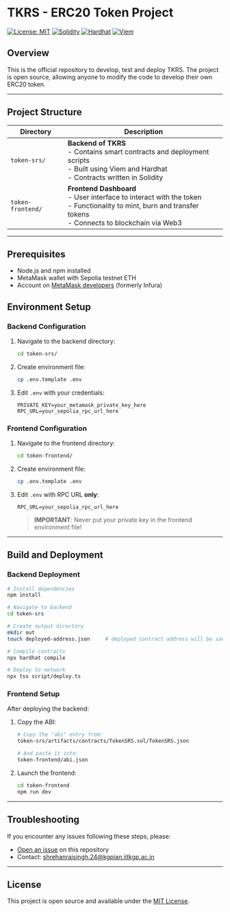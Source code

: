 # TKRS - ERC20 Token Project

[![License: MIT](https://img.shields.io/badge/License-MIT-blue.svg)](https://opensource.org/licenses/MIT)
[![Solidity](https://img.shields.io/badge/Solidity-%5E0.8.20-gray.svg?logo=solidity)](https://soliditylang.org/)
[![Hardhat](https://img.shields.io/badge/Built%20with-Hardhat-yellow.svg)](https://hardhat.org/)
[![Viem](https://img.shields.io/badge/Powered%20by-Viem-purple.svg)](https://viem.sh/)

## Overview

This is the official repository to develop, test and deploy TKRS. The project is open source, allowing anyone to modify the code to develop their own ERC20 token.

---

## Project Structure

| Directory | Description |
|-----------|-------------|
| `token-srs/` | **Backend of TKRS** <br> - Contains smart contracts and deployment scripts <br> - Built using Viem and Hardhat <br> - Contracts written in Solidity |
| `token-frontend/` | **Frontend Dashboard** <br> - User interface to interact with the token <br> - Functionality to mint, burn and transfer tokens <br> - Connects to blockchain via Web3 |

---

## Prerequisites

- Node.js and npm installed
- MetaMask wallet with Sepolia testnet ETH
- Account on [MetaMask developers](https://developers.metamask.io/) (formerly Infura)

## Environment Setup

### Backend Configuration

1. Navigate to the backend directory:
    ```bash
    cd token-srs/
    ```

2. Create environment file:
    ```bash
    cp .env.template .env
    ```

3. Edit `.env` with your credentials:
    ```
    PRIVATE_KEY=your_metamask_private_key_here
    RPC_URL=your_sepolia_rpc_url_here
    ```

### Frontend Configuration

1. Navigate to the frontend directory:
    ```bash
    cd token-frontend/
    ```

2. Create environment file:
    ```bash
    cp .env.template .env
    ```

3. Edit `.env` with RPC URL **only**:
    ```
    RPC_URL=your_sepolia_rpc_url_here
    ```

    > **IMPORTANT**: Never put your private key in the frontend environment file!

---

## Build and Deployment

### Backend Deployment

```bash
# Install dependencies
npm install

# Navigate to backend
cd token-srs

# Create output directory
mkdir out
touch deployed-address.json     # deployed contract address will be saved here

# Compile contracts
npx hardhat compile

# Deploy to network
npx tsx script/deploy.ts
```

### Frontend Setup

After deploying the backend:

1. Copy the ABI:
    ```bash
    # Copy the "abi" entry from:
    token-srs/artifacts/contracts/TokenSRS.sol/TokenSRS.json
    
    # And paste it into:
    token-frontend/abi.json
    ```

2. Launch the frontend:
    ```bash
    cd token-frontend
    npm run dev
    ```

---

## Troubleshooting

If you encounter any issues following these steps, please:

- [Open an issue](https://github.com/yourusername/tkrs/issues/new) on this repository
- Contact: [shrehanrajsingh.24@kgpian.iitkgp.ac.in](mailto:shrehanrajsingh.24@kgpian.iitkgp.ac.in)

---

## License

This project is open source and available under the [MIT License](LICENSE).